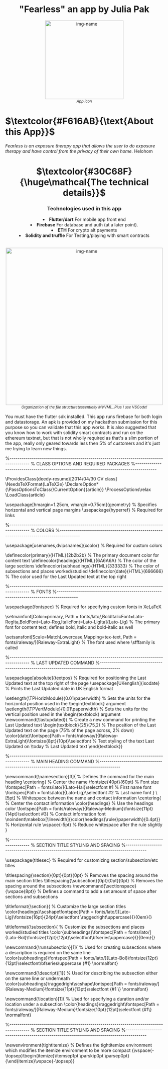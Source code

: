 <h1 align="center">"Fearless" an app by Julia Pak</h1>
<!--
to align the header title to the center
<h2 align="center">by: Julia Pak</h2>
-->


<p align="center"><img alt="img-name" src="https://user-images.githubusercontent.com/41366455/181997005-7f584729-eb1c-41b1-9a90-e9da21108e66.png" width="250"><br><sup><em>App icon</sup></em></p>

# **$\textcolor{#F616AB}{\text{About this App}}$**

*Fearless is an exposure therapy app that allows the user to do exposure therapy and have control from the privacy of their own home.*
$\mathrm{Helo hom}$
<h1 align="center">$\textcolor{#30C68F}{\huge\mathcal{The technical details}}$</h1>

<div align="center"><h3 align="center">Technologies used in this app</h3>

<li> <b>Flutter/dart</b> For mobile app front end<br></li>
<li> <b>Firebase</b> For database and auth (at a later point).<br></li>
<li> <b>ETH</b> For crypto alt payments<br></li>
<li> <b>Solidity and truffle</b> For Testing/playing with smart contracts<br></li>
<br>
    </div>

<p align="center"><img alt="img-name" src="https://user-images.githubusercontent.com/41366455/176866330-764ec99a-8803-43cd-8181-b24b18143dc9.png" height="500"><br><sup><em>Organization of the file structure(essentially MVVM)...Plus I use VSCode!</sup></em></p>

You must have the flutter sdk installed. This app runs firebase for both login and datastorage. An apk is provided on my hackathon submission for this purpose so you can validate that this app works. It is also suggested that you know how to work with solidity smart contracts and run on the ethereum textnet, but that is not wholly required as that's a slim portion of the app, really only geared towards less then 5% of customers and it's just me trying to learn new things.



%----------------------------------------------------------------------------------------
%	CLASS OPTIONS AND REQUIRED PACKAGES
%----------------------------------------------------------------------------------------

\ProvidesClass{deedy-resume}[2014/04/30 CV class]
\NeedsTeXFormat{LaTeX2e}
\DeclareOption*{\PassOptionsToClass{\CurrentOption}{article}}
\ProcessOptions\relax
\LoadClass{article}

\usepackage[hmargin=1.25cm, vmargin=0.75cm]{geometry} % Specifies horizontal and vertical page margins
\usepackage{hyperref} % Required for links

%----------------------------------------------------------------------------------------
%	COLORS
%----------------------------------------------------------------------------------------

\usepackage[usenames,dvipsnames]{xcolor} % Required for custom colors

\definecolor{primary}{HTML}{2b2b2b} % The primary document color for content text
\definecolor{headings}{HTML}{6A6A6A} % The color of the large sections
\definecolor{subheadings}{HTML}{333333} % The color of subsections and places worked/studied
\definecolor{date}{HTML}{666666} % The color used for the Last Updated text at the top right

%----------------------------------------------------------------------------------------
%	FONTS
%----------------------------------------------------------------------------------------

\usepackage{fontspec} % Required for specifying custom fonts in XeLaTeX

\setmainfont[Color=primary, Path = fonts/lato/,BoldItalicFont=Lato-RegIta,BoldFont=Lato-Reg,ItalicFont=Lato-LigIta]{Lato-Lig} % The primary font for content text; defines bold, italic and bold-italic as well

\setsansfont[Scale=MatchLowercase,Mapping=tex-text, Path = fonts/raleway/]{Raleway-ExtraLight} % The font used where \sfffamily is called

%----------------------------------------------------------------------------------------
%	LAST UPDATED COMMAND
%----------------------------------------------------------------------------------------

\usepackage[absolute]{textpos} % Required for positioning the Last Updated text at the top right of the page
\usepackage[UKenglish]{isodate} % Prints the Last Updated date in UK English format

\setlength{\TPHorizModule}{0.01\paperwidth} % Sets the units for the horizontal position used in the \begin{textblock} argument
\setlength{\TPVertModule}{0.01\paperwidth} % Sets the units for the vertical position used in the \begin{textblock} argument
\newcommand{\lastupdated}{ % Create a new command for printing the Last Updated text
\begin{textblock}{25}(75,2) % The position of the Last Updated text on the page (75% of the page across, 2% down)
\color{date}\fontspec[Path = fonts/raleway/]{Raleway-ExtraLight}\fontsize{8pt}{10pt}\selectfont % Text styling of the text
Last Updated on \today % Last Updated text
\end{textblock}}

%----------------------------------------------------------------------------------------
%	MAIN HEADING COMMAND
%----------------------------------------------------------------------------------------

\newcommand{\namesection}[3]{ % Defines the command for the main heading
\centering{ % Center the name
\fontsize{40pt}{60pt} % Font size
\fontspec[Path = fonts/lato/]{Lato-Hai}\selectfont #1 % First name font
\fontspec[Path = fonts/lato/]{Lato-Lig}\selectfont #2 % Last name font
} \\[5pt] % Whitespace between the name and contact information
\centering{ % Center the contact information
\color{headings} % Use the headings color
\fontspec[Path = fonts/raleway/]{Raleway-Medium}\fontsize{11pt}{14pt}\selectfont #3} % Contact information font
\noindent\makebox[\linewidth]{\color{headings}\rule{\paperwidth}{0.4pt}} % Horizontal rule
\vspace{-5pt} % Reduce whitespace after the rule slightly
}

%----------------------------------------------------------------------------------------
%	SECTION TITLE STYLING AND SPACING
%----------------------------------------------------------------------------------------

\usepackage{titlesec} % Required for customizing section/subsection/etc titles

\titlespacing{\section}{0pt}{0pt}{0pt} % Removes the spacing around the main section titles
\titlespacing{\subsection}{0pt}{0pt}{0pt} % Removes the spacing around the subsections
\newcommand{\sectionspace}{\vspace{8pt}} % Defines a command to add a set amount of space after sections and subsections

\titleformat{\section}{ % Customize the large section titles
\color{headings}\scshape\fontspec[Path = fonts/lato/]{Lato-Lig}\fontsize{16pt}{24pt}\selectfont \raggedright\uppercase}{}{0em}{}

\titleformat{\subsection}{ % Customize the subsections and places worked/studied titles
\color{subheadings}\fontspec[Path = fonts/lato/]{Lato-Bol}\fontsize{12pt}{12pt}\selectfont\bfseries\uppercase}{}{0em}{}

\newcommand{\runsubsection}[1]{ % Used for creating subsections where a description is required on the same line
\color{subheadings}\fontspec[Path = fonts/lato/]{Lato-Bol}\fontsize{12pt}{12pt}\selectfont\bfseries\uppercase {#1} \normalfont}

\newcommand{\descript}[1]{ % Used for describing the subsection either on the same line or underneath
\color{subheadings}\raggedright\scshape\fontspec[Path = fonts/raleway/]{Raleway-Medium}\fontsize{11pt}{13pt}\selectfont {#1 \\} \normalfont}

\newcommand{\location}[1]{ % Used for specifying a duration and/or location under a subsection
\color{headings}\raggedright\fontspec[Path = fonts/raleway/]{Raleway-Medium}\fontsize{10pt}{12pt}\selectfont {#1\\} \normalfont}

%----------------------------------------------------------------------------------------
%	SECTION TITLE STYLING AND SPACING
%----------------------------------------------------------------------------------------

\newenvironment{tightitemize} % Defines the tightitemize environment which modifies the itemize environment to be more compact
{\vspace{-\topsep}\begin{itemize}\itemsep1pt \parskip0pt \parsep0pt}
{\end{itemize}\vspace{-\topsep}}